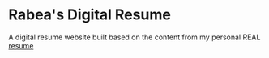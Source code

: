 # Rabea's Digital Resume
A digital resume website built based on the content from my personal REAL <a href="./assets/Rabea_Lahham_Resume.pdf">resume</a>
